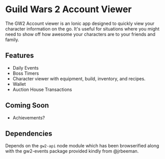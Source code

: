 # Guild Wars 2 Account Viewer

The GW2 Account viewer is an Ionic app designed to quickly view your character information on the go. It's useful for situations where you might need to show off how awesome your characters are to your friends and family.

## Features

* Daily Events
* Boss Timers
* Character viewer with equipment, build, inventory, and recipes.
* Wallet
* Auction House Transactions

## Coming Soon

* Achievements?

## Dependencies

Depends on the `gw2-api` node module which has been browserified along with the gw2-events package provided kindly from @jrbeeman.
